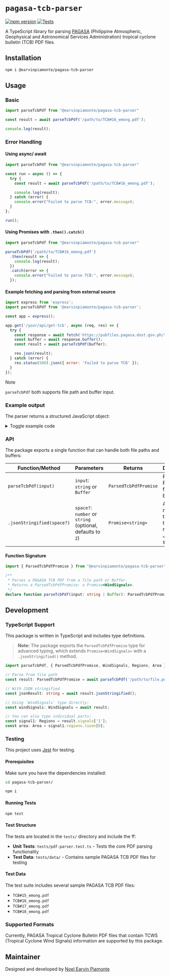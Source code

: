 # `pagasa-tcb-parser`

[![npm version](https://img.shields.io/npm/v/@earvinpiamonte/pagasa-tcb-parser.svg)](https://www.npmjs.com/package/@earvinpiamonte/pagasa-tcb-parser)
[![Tests](https://github.com/earvinpiamonte/pagasa-tcb-parser/actions/workflows/tests.yml/badge.svg)](https://github.com/earvinpiamonte/pagasa-tcb-parser/actions/workflows/tests.yml)

A TypeScript library for parsing [PAGASA](https://www.pagasa.dost.gov.ph/) (Philippine Atmospheric, Geophysical and Astronomical Services Administration) tropical cyclone bulletin (TCB) PDF files.

## Installation

```bash
npm i @earvinpiamonte/pagasa-tcb-parser
```

## Usage

### Basic

```javascript
import parseTcbPdf from "@earvinpiamonte/pagasa-tcb-parser"

const result = await parseTcbPdf('/path/to/TCB#16_emong.pdf');

console.log(result);
```

### Error Handling

#### Using async/ await

```javascript
import parseTcbPdf from "@earvinpiamonte/pagasa-tcb-parser"

const run = async () => {
  try {
    const result = await parseTcbPdf('/path/to/TCB#16_emong.pdf');

    console.log(result);
  } catch (error) {
    console.error("Failed to parse TCB:", error.message);
  }
};

run();
```

#### Using Promises with `.then().catch()`

```javascript
import parseTcbPdf from "@earvinpiamonte/pagasa-tcb-parser"

parseTcbPdf('/path/to/TCB#16_emong.pdf')
  .then(result => {
    console.log(result);
  })
  .catch(error => {
    console.error("Failed to parse TCB:", error.message);
  });
```

#### Example fetching and parsing from external source

```javascript
import express from 'express';
import parseTcbPdf from '@earvinpiamonte/pagasa-tcb-parser';

const app = express();

app.get('/your/api/get-tcb', async (req, res) => {
  try {
    const response = await fetch('https://pubfiles.pagasa.dost.gov.ph/tamss/weather/bulletin/TCB%2316_emong.pdf');
    const buffer = await response.buffer();
    const result = await parseTcbPdf(buffer);

    res.json(result);
  } catch (error) {
    res.status(500).json({ error: 'Failed to parse TCB' });
  }
});
```

> [!NOTE]
> `parseTcbPdf` both supports file path and buffer input.

### Example output

The parser returns a structured JavaScript object:

<details>
<summary>Toggle example code</summary>

```json
{
  "signals": {
    "1": {
      "regions": {
        "luzon": [
          {
            "name": "Ilocos Norte",
            "parts": [
              "rest"
            ]
          },
          {
            "name": "Ilocos Sur",
            "parts": [
              "northern"
            ],
            "locals": [
              "Gregorio del Pilar",
              "Magsingal",
              "San Esteban",
              "Banayoyo",
              "Burgos",
              "City of Candon",
              "Santiago",
              "San Vicente",
              "Santa Catalina",
              "Lidlidda",
              "Nagbukel",
              "Sinait",
              "Sigay",
              "San Ildefonso",
              "Galimuyod",
              "Quirino",
              "City of Vigan",
              "San Emilio",
              "Cabugao",
              "Caoayan",
              "San Juan",
              "Santa",
              "Bantay",
              "Santo Domingo",
              "Santa Maria",
              "Narvacan",
              "Salcedo",
              "Cervantes"
            ]
          },
          {
            "name": "Abra"
          },
          {
            "name": "Apayao",
            "parts": [
              "rest"
            ]
          },
          {
            "name": "Kalinga"
          },
          {
            "name": "Mountain Province"
          },
          {
            "name": "Cagayan",
            "parts": [
              "rest",
              "mainland"
            ]
          },
          {
            "name": "Isabela",
            "parts": [
              "northern"
            ],
            "locals": [
              "Quirino",
              "Mallig",
              "Quezon",
              "Delfin Albano",
              "Tumauini",
              "Maconacon",
              "San Pablo",
              "Santa Maria",
              "Cabagan",
              "Santo Tomas",
              "Roxas",
              "San Manuel"
            ]
          }
        ],
        "visayas": [],
        "mindanao": []
      }
    },
    "2": {
      "regions": {
        "luzon": [
          {
            "name": "Ilocos Norte",
            "parts": [
              "northern"
            ],
            "locals": [
              "Dumalneg",
              "Pagudpud",
              "Adams",
              "Burgos",
              "Bangui"
            ]
          },
          {
            "name": "Apayao",
            "parts": [
              "northern"
            ],
            "locals": [
              "Calanasan",
              "Luna",
              "Santa Marcela"
            ]
          },
          {
            "name": "Batanes"
          },
          {
            "name": "Babuyan Islands"
          },
          {
            "name": "Cagayan",
            "parts": [
              "northwestern",
              "mainland"
            ],
            "locals": [
              "Camalaniugan",
              "Buguey",
              "Aparri",
              "Allacapan",
              "Ballesteros",
              "Abulug",
              "Pamplona",
              "Claveria",
              "Sanchez-Mira",
              "Santa Praxedes"
            ]
          }
        ],
        "visayas": [],
        "mindanao": []
      }
    }
  }
}
```

</details>

### API

The package exports a single function that can handle both file paths and buffers:

| Function/Method | Parameters | Returns | Description |
|-----------------|------------|---------|-------------|
| `parseTcbPdf(input)` | `input`: `string` or `Buffer` | `ParsedTcbPdfPromise` | Parses a PDF from a file path or buffer. |
| `.jsonStringified(space?)` | `space?`: `number` or `string` (optional, defaults to `2`) | `Promise<string>` | A chainable method that returns the parsed result as a JSON string. |

#### Function Signature

```typescript
import { ParsedTcbPdfPromise } from "@earvinpiamonte/pagasa-tcb-parser";

/**
 * Parses a PAGASA TCB PDF from a file path or Buffer.
 * Returns a ParsedTcbPdfPromise: a Promise<WindSignals>.
 */
declare function parseTcbPdf(input: string | Buffer): ParsedTcbPdfPromise;
```

## Development

### TypeScript Support

This package is written in TypeScript and includes type definitions.

> **Note:** The package exports the `ParsedTcbPdfPromise` type for advanced typing, which extends `Promise<WindSignals>` with a `.jsonStringified()` method.

```typescript
import parseTcbPdf, { ParsedTcbPdfPromise, WindSignals, Regions, Area } from "@earvinpiamonte/pagasa-tcb-parser";

// Parse from file path
const result: ParsedTcbPdfPromise = await parseTcbPdf('/path/to/file.pdf');

// With JSON stringified
const jsonResult: string = await result.jsonStringified();

// Using `WindSignals` type directly:
const windSignals: WindSignals = await result;

// You can also type individual parts:
const signal1: Regions = result.signals['1'];
const area: Area = signal1.regions.luzon[0];
```

### Testing

This project uses [Jest](https://jestjs.io) for testing.

#### Prerequisites

Make sure you have the dependencies installed:

```bash
cd pagasa-tcb-parser/
```

```bash
npm i
```

#### Running Tests

```bash
npm test
```

#### Test Structure

The tests are located in the `tests/` directory and include the ff:

- **Unit Tests**: `tests/pdf-parser.test.ts` - Tests the core PDF parsing functionality
- **Test Data**: `tests/data/` - Contains sample PAGASA TCB PDF files for testing

#### Test Data

The test suite includes several sample PAGASA TCB PDF files:
- `TCB#15_emong.pdf`
- `TCB#16_emong.pdf`
- `TCB#17_emong.pdf`
- `TCB#18_emong.pdf`

### Supported Formats

Currently, PAGASA Tropical Cyclone Bulletin PDF files that contain TCWS (Tropical Cyclone Wind Signals) information are supported by this package.

## Maintainer

Designed and developed by [Noel Earvin Piamonte](https://earv.in)
